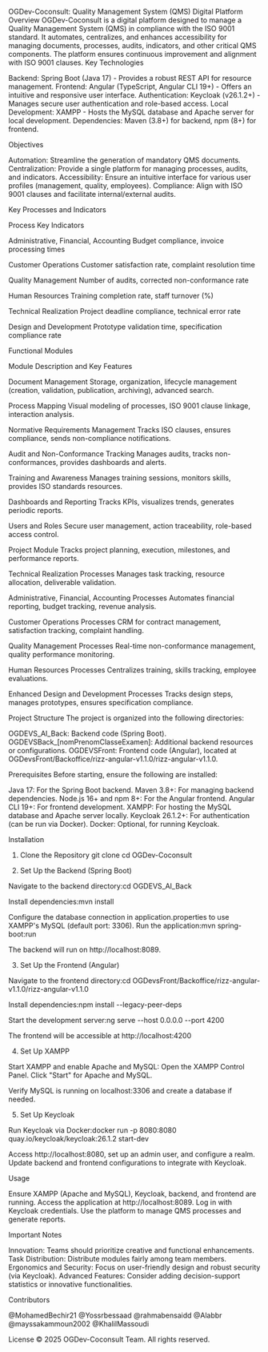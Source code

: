 OGDev-Coconsult: Quality Management System (QMS) Digital Platform
Overview
OGDev-Coconsult is a digital platform designed to manage a Quality Management System (QMS) in compliance with the ISO 9001 standard. It automates, centralizes, and enhances accessibility for managing documents, processes, audits, indicators, and other critical QMS components. The platform ensures continuous improvement and alignment with ISO 9001 clauses.
Key Technologies

Backend: Spring Boot (Java 17) - Provides a robust REST API for resource management.
Frontend: Angular (TypeScript, Angular CLI 19+) - Offers an intuitive and responsive user interface.
Authentication: Keycloak (v26.1.2+) - Manages secure user authentication and role-based access.
Local Development: XAMPP - Hosts the MySQL database and Apache server for local development.
Dependencies: Maven (3.8+) for backend, npm (8+) for frontend.

Objectives

Automation: Streamline the generation of mandatory QMS documents.
Centralization: Provide a single platform for managing processes, audits, and indicators.
Accessibility: Ensure an intuitive interface for various user profiles (management, quality, employees).
Compliance: Align with ISO 9001 clauses and facilitate internal/external audits.

Key Processes and Indicators



Process
Key Indicators



Administrative, Financial, Accounting
Budget compliance, invoice processing times


Customer Operations
Customer satisfaction rate, complaint resolution time


Quality Management
Number of audits, corrected non-conformance rate


Human Resources
Training completion rate, staff turnover (%)


Technical Realization
Project deadline compliance, technical error rate


Design and Development
Prototype validation time, specification compliance rate


Functional Modules



Module
Description and Key Features



Document Management
Storage, organization, lifecycle management (creation, validation, publication, archiving), advanced search.


Process Mapping
Visual modeling of processes, ISO 9001 clause linkage, interaction analysis.


Normative Requirements Management
Tracks ISO clauses, ensures compliance, sends non-compliance notifications.


Audit and Non-Conformance Tracking
Manages audits, tracks non-conformances, provides dashboards and alerts.


Training and Awareness
Manages training sessions, monitors skills, provides ISO standards resources.


Dashboards and Reporting
Tracks KPIs, visualizes trends, generates periodic reports.


Users and Roles
Secure user management, action traceability, role-based access control.


Project Module
Tracks project planning, execution, milestones, and performance reports.


Technical Realization Processes
Manages task tracking, resource allocation, deliverable validation.


Administrative, Financial, Accounting Processes
Automates financial reporting, budget tracking, revenue analysis.


Customer Operations Processes
CRM for contract management, satisfaction tracking, complaint handling.


Quality Management Processes
Real-time non-conformance management, quality performance monitoring.


Human Resources Processes
Centralizes training, skills tracking, employee evaluations.


Enhanced Design and Development Processes
Tracks design steps, manages prototypes, ensures specification compliance.


Project Structure
The project is organized into the following directories:

OGDEVS_AI_Back: Backend code (Spring Boot).
OGDEVSBack_[nomPrenomClasseExamen]: Additional backend resources or configurations.
OGDEVSFront: Frontend code (Angular), located at OGDevsFront/Backoffice/rizz-angular-v1.1.0/rizz-angular-v1.1.0.

Prerequisites
Before starting, ensure the following are installed:

Java 17: For the Spring Boot backend.
Maven 3.8+: For managing backend dependencies.
Node.js 16+ and npm 8+: For the Angular frontend.
Angular CLI 19+: For frontend development.
XAMPP: For hosting the MySQL database and Apache server locally.
Keycloak 26.1.2+: For authentication (can be run via Docker).
Docker: Optional, for running Keycloak.

Installation
1. Clone the Repository
git clone <repository-url>
cd OGDev-Coconsult

2. Set Up the Backend (Spring Boot)

Navigate to the backend directory:cd OGDEVS_AI_Back


Install dependencies:mvn install


Configure the database connection in application.properties to use XAMPP's MySQL (default port: 3306).
Run the application:mvn spring-boot:run

The backend will run on http://localhost:8089.

3. Set Up the Frontend (Angular)

Navigate to the frontend directory:cd OGDevsFront/Backoffice/rizz-angular-v1.1.0/rizz-angular-v1.1.0


Install dependencies:npm install --legacy-peer-deps


Start the development server:ng serve --host 0.0.0.0 --port 4200

The frontend will be accessible at http://localhost:4200

4. Set Up XAMPP

Start XAMPP and enable Apache and MySQL:
Open the XAMPP Control Panel.
Click "Start" for Apache and MySQL.


Verify MySQL is running on localhost:3306 and create a database if needed.

5. Set Up Keycloak

Run Keycloak via Docker:docker run -p 8080:8080 quay.io/keycloak/keycloak:26.1.2 start-dev


Access http://localhost:8080, set up an admin user, and configure a realm.
Update backend and frontend configurations to integrate with Keycloak.

Usage

Ensure XAMPP (Apache and MySQL), Keycloak, backend, and frontend are running.
Access the application at http://localhost:8089.
Log in with Keycloak credentials.
Use the platform to manage QMS processes and generate reports.

Important Notes

Innovation: Teams should prioritize creative and functional enhancements.
Task Distribution: Distribute modules fairly among team members.
Ergonomics and Security: Focus on user-friendly design and robust security (via Keycloak).
Advanced Features: Consider adding decision-support statistics or innovative functionalities.

Contributors

@MohamedBechir21
@Yossrbessaad
@rahmabensaidd
@Alabbr
@mayssakammoun2002
@KhalilMassoudi



License
© 2025 OGDev-Coconsult Team. All rights reserved.
